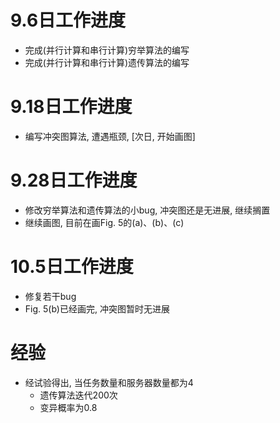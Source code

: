 # 9.6日工作进度
+ 完成(并行计算和串行计算)穷举算法的编写
+ 完成(并行计算和串行计算)遗传算法的编写

# 9.18日工作进度
+ 编写冲突图算法, 遭遇瓶颈, [次日, 开始画图]

# 9.28日工作进度
+ 修改穷举算法和遗传算法的小bug, 冲突图还是无进展, 继续搁置
+ 继续画图, 目前在画Fig. 5的(a)、(b)、(c)

# 10.5日工作进度
+ 修复若干bug
+ Fig. 5(b)已经画完, 冲突图暂时无进展

# 经验
+ 经试验得出, 当任务数量和服务器数量都为4
    + 遗传算法迭代200次
    + 变异概率为0.8